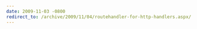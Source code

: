 ```yaml
---
date: 2009-11-03 -0800
redirect_to: /archive/2009/11/04/routehandler-for-http-handlers.aspx/
---
```

